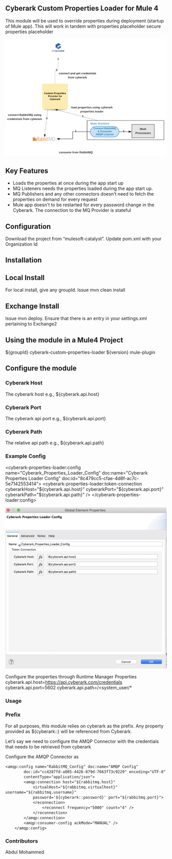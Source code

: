 ## Cyberark Custom Properties Loader for Mule 4
This module will be used to override properties during deployment (startup of Mule app). This will work in tandem with
properties placeholder
secure properties placeholder 

![alt text](ReferenceArchitecture.png)

## Key Features
* Loads the properties at once during the app start up
* MQ Listeners needs the properties loaded during the app start up. 
* MQ Publishers and any other connectors doesn't need to fetch the properties on demand for every request
* Mule app doesn't to be restarted for every password change in the Cyberark. The connection to the MQ Provider is stateful
## Configuration
Download the project from “mulesoft-catalyst”.
Update pom.xml with your Organization Id

## Installation
## Local Install
For local install, give any groupId. Issue mvn clean install

## Exchange Install
Issue mvn deploy. Ensure that there is an entry in your settings.xml pertaining to Exchange2


## Using the module in a Mule4 Project
<dependency>
    <groupId>${groupId}</groupId>
    <artifactId>cyberark-custom-properties-loader</artifactId>
    <version>${version}</version>
    <classifier>mule-plugin</classifier>
</dependency>



## Configure the module


### Cyberark Host
The cyberark host e.g., ${cyberark.api.host}

### Cyberark Port
The cyberark api port e.g., ${cyberark.api.port}

### Cyberark Path
The relative api path e.g., ${cyberark.api.path}

### Example Config
<cyberark-properties-loader:config
		name="Cyberark_Properties_Loader_Config"
		doc:name="Cyberark Properties Loader Config"
		doc:id="8c479cc5-cfae-4d8f-ac7c-5e7142553414">
		<cyberark-properties-loader:token-connection
			cyberarkHost="${cyberark.api.host}"
			cyberarkPort="${cyberark.api.port}"
			cyberarkPath="${cyberark.api.path}" />
	</cyberark-properties-loader:config>

![alt text](sampleConfig.png)

Configure the properties through Runtime Manager Properties
cyberark.api.host=https://api.cyberark.com/credentials
cyberark.api.port=5602
cyberark.api.path=/<system_user/*


### Usage

### Prefix
For all purposes, this module relies on cyberark as the prefix.
Any property provided as ${cyberark::} will be referenced from Cyberark.

Let’s say we need to configure the AMQP Connector with the credentials that needs to be retrieved from cyberark

Configure the AMQP Connector as
```
<amqp:config name="RabbitMQ_Config" doc:name="AMQP Config"
		doc:id="cc4287fd-a805-4426-879d-7663f73c9229" encoding="UTF-8"
		contentType="application/json">
		<amqp:connection host="${rabbitmq.host}"
			virtualHost="${rabbitmq.virtualhost}" username="${rabbitmq.username}"
			password='${cyberark::password}' port="${rabbitmq.port}">
			<reconnection>
				<reconnect frequency="5000" count="4" />
			</reconnection>
		</amqp:connection>
		<amqp:consumer-config ackMode="MANUAL" />
	</amqp:config>
```

### Contributors
Abdul Mohammed


